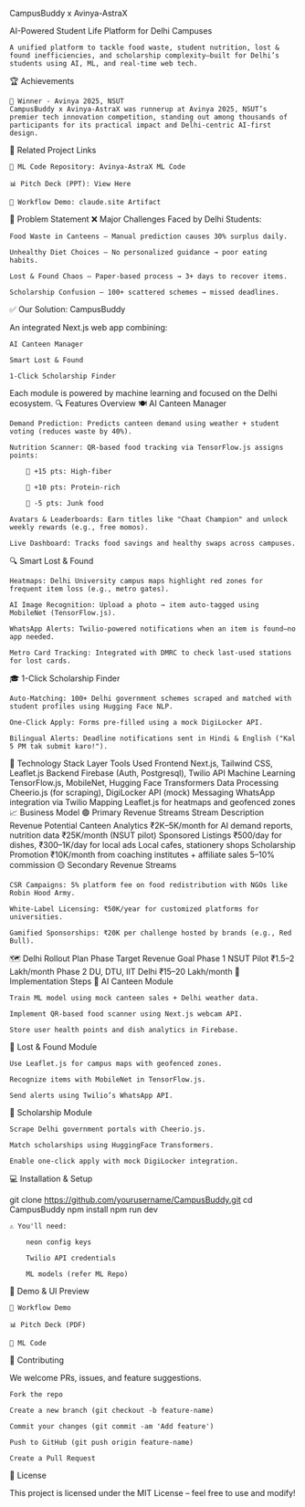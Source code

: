 CampusBuddy x Avinya-AstraX

AI-Powered Student Life Platform for Delhi Campuses

    A unified platform to tackle food waste, student nutrition, lost & found inefficiencies, and scholarship complexity—built for Delhi’s students using AI, ML, and real-time web tech.

🏆 Achievements

    🥇 Winner - Avinya 2025, NSUT
    CampusBuddy x Avinya-AstraX was runnerup at Avinya 2025, NSUT’s premier tech innovation competition, standing out among thousands of participants for its practical impact and Delhi-centric AI-first design.

🔗 Related Project Links

    📁 ML Code Repository: Avinya-AstraX ML Code

    📊 Pitch Deck (PPT): View Here

    🔁 Workflow Demo: claude.site Artifact

📌 Problem Statement
❌ Major Challenges Faced by Delhi Students:

    Food Waste in Canteens – Manual prediction causes 30% surplus daily.

    Unhealthy Diet Choices – No personalized guidance → poor eating habits.

    Lost & Found Chaos – Paper-based process → 3+ days to recover items.

    Scholarship Confusion – 100+ scattered schemes → missed deadlines.

✅ Our Solution: CampusBuddy

An integrated Next.js web app combining:

    AI Canteen Manager

    Smart Lost & Found

    1-Click Scholarship Finder

Each module is powered by machine learning and focused on the Delhi ecosystem.
🔍 Features Overview
🍽️ AI Canteen Manager

    Demand Prediction: Predicts canteen demand using weather + student voting (reduces waste by 40%).

    Nutrition Scanner: QR-based food tracking via TensorFlow.js assigns points:

        🥗 +15 pts: High-fiber

        🍗 +10 pts: Protein-rich

        🚫 -5 pts: Junk food

    Avatars & Leaderboards: Earn titles like "Chaat Champion" and unlock weekly rewards (e.g., free momos).

    Live Dashboard: Tracks food savings and healthy swaps across campuses.

🔍 Smart Lost & Found

    Heatmaps: Delhi University campus maps highlight red zones for frequent item loss (e.g., metro gates).

    AI Image Recognition: Upload a photo → item auto-tagged using MobileNet (TensorFlow.js).

    WhatsApp Alerts: Twilio-powered notifications when an item is found—no app needed.

    Metro Card Tracking: Integrated with DMRC to check last-used stations for lost cards.

🎓 1-Click Scholarship Finder

    Auto-Matching: 100+ Delhi government schemes scraped and matched with student profiles using Hugging Face NLP.

    One-Click Apply: Forms pre-filled using a mock DigiLocker API.

    Bilingual Alerts: Deadline notifications sent in Hindi & English ("Kal 5 PM tak submit karo!").

🧠 Technology Stack
Layer	Tools Used
Frontend	Next.js, Tailwind CSS, Leaflet.js
Backend	Firebase (Auth, Postgresql), Twilio API
Machine Learning	TensorFlow.js, MobileNet, Hugging Face Transformers
Data Processing	Cheerio.js (for scraping), DigiLocker API (mock)
Messaging	WhatsApp integration via Twilio
Mapping	Leaflet.js for heatmaps and geofenced zones
📈 Business Model
🟢 Primary Revenue Streams
Stream	Description	Revenue Potential
Canteen Analytics	₹2K–5K/month for AI demand reports, nutrition data	₹25K/month (NSUT pilot)
Sponsored Listings	₹500/day for dishes, ₹300–1K/day for local ads	Local cafes, stationery shops
Scholarship Promotion	₹10K/month from coaching institutes + affiliate sales	5–10% commission
🟡 Secondary Revenue Streams

    CSR Campaigns: 5% platform fee on food redistribution with NGOs like Robin Hood Army.

    White-Label Licensing: ₹50K/year for customized platforms for universities.

    Gamified Sponsorships: ₹20K per challenge hosted by brands (e.g., Red Bull).

🗺️ Delhi Rollout Plan
Phase	Target	Revenue Goal
Phase 1	NSUT Pilot	₹1.5–2 Lakh/month
Phase 2	DU, DTU, IIT Delhi	₹15–20 Lakh/month
🧩 Implementation Steps
🔹 AI Canteen Module

    Train ML model using mock canteen sales + Delhi weather data.

    Implement QR-based food scanner using Next.js webcam API.

    Store user health points and dish analytics in Firebase.

🔹 Lost & Found Module

    Use Leaflet.js for campus maps with geofenced zones.

    Recognize items with MobileNet in TensorFlow.js.

    Send alerts using Twilio’s WhatsApp API.

🔹 Scholarship Module

    Scrape Delhi government portals with Cheerio.js.

    Match scholarships using HuggingFace Transformers.

    Enable one-click apply with mock DigiLocker integration.

💻 Installation & Setup

git clone https://github.com/yourusername/CampusBuddy.git
cd CampusBuddy
npm install
npm run dev

    ⚠️ You'll need:

        neon config keys

        Twilio API credentials

        ML models (refer ML Repo)

📸 Demo & UI Preview

    🔁 Workflow Demo

    📊 Pitch Deck (PDF)

    🧠 ML Code


🤝 Contributing

We welcome PRs, issues, and feature suggestions.

    Fork the repo

    Create a new branch (git checkout -b feature-name)

    Commit your changes (git commit -am 'Add feature')

    Push to GitHub (git push origin feature-name)

    Create a Pull Request

📄 License

This project is licensed under the MIT License – feel free to use and modify!
